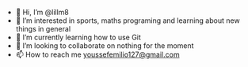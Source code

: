 - 👋 Hi, I’m @lillm8
- 👀 I’m interested in sports, maths programing and learning about new things in general
- 🌱 I’m currently learning how to use Git
- 💞️ I’m looking to collaborate on nothing for the moment
- 📫 How to reach me youssefemilio127@gmail.com

<!---
lillm8/lillm8 is a ✨ special ✨ repository because its `README.md` (this file) appears on your GitHub profile.
You can click the Preview link to take a look at your changes.
--->
